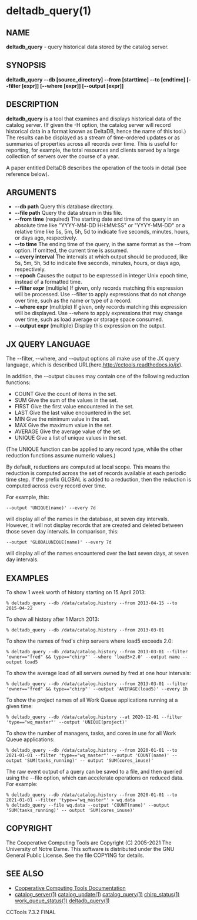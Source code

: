 






















# deltadb_query(1)

## NAME
**deltadb_query** - query historical data stored by the catalog server.

## SYNOPSIS
****deltadb_query --db [source_directory] --from [starttime] --to [endtime] [--filter [expr]] [--where [expr]] [--output [expr]]****

## DESCRIPTION

**deltadb_query** is a tool that examines and displays historical data of the catalog server.
(If given the -H option, the catalog server will record historical data in a format
known as DeltaDB, hence the name of this tool.)
The results can be displayed as a stream of time-ordered updates
or as summaries of properties across all records over time.
This is useful for reporting, for example, the total resources and clients
served by a large collection of servers over the course of a year.

A paper entitled DeltaDB describes the operation of the tools in detail (see reference below).

## ARGUMENTS

- **--db path**  Query this database directory.
- **--file path**  Query the data stream in this file.
- **--from time**  (required) The starting date and time of the query in an absolute time like "YYYY-MM-DD HH:MM:SS" or "YYYY-MM-DD" or a relative time like 5s, 5m, 5h, 5d to indicate five seconds, minutes, hours, or days ago, respectively.
- **--to time**  The ending time of the query, in the same format as the --from option.  If omitted, the current time is assumed.
- **--every interval**  The intervals at which output should be produced, like 5s, 5m, 5h, 5d to indicate five seconds, minutes, hours, or days ago, respectively.
- **--epoch**  Causes the output to be expressed in integer Unix epoch time, instead of a formatted time.
- **--filter expr**  (multiple) If given, only records matching this expression will be processed.  Use --filter to apply expressions that do not change over time, such as the name or type of a record.
- **--where expr**   (multiple) If given, only records matching this expression will be displayed.  Use --where to apply expressions that may change over time, such as load average or storage space consumed.
- **--output expr**  (multiple) Display this expression on the output.


## JX QUERY LANGUAGE

The --filter, --where, and --output options all make use of the JX query language,
which is described URL(here,http://cctools.readthedocs.io/jx).

In addition, the --output clauses may contain one of the following reduction functions:


- COUNT Give the count of items in the set.
- SUM Give the sum of the values in the set.
- FIRST Give the first value encountered in the set.
- LAST Give the last value encountered in the set.
- MIN Give the minimum value in the set.
- MAX Give the maximum value in the set.
- AVERAGE Give the average value of the set.
- UNIQUE Give a list of unique values in the set.


(The UNIQUE function can be applied to any record type, while the other reduction functions assume numeric values.)

By default, reductions are computed at local scope.  This means the reduction is computed across the set of 
records available at each periodic time step.  If the prefix GLOBAL is added to a reduction, then the reduction
is computed across every record over time.

For example, this:

```
--output 'UNIQUE(name)' --every 7d
```

will display all of the names in the database, at seven day intervals.  However, it will not display records that are
created and deleted between those seven day intervals.  In comparison, this:

```
--output 'GLOBALUNIQUE(name)' --every 7d
```

will display all of the names encountered over the last seven days, at seven day intervals.

## EXAMPLES

To show 1 week worth of history starting on 15 April 2013:

```
% deltadb_query --db /data/catalog.history --from 2013-04-15 --to 2015-04-22
```

To show all history after 1 March 2013:

```
% deltadb_query --db /data/catalog.history --from 2013-03-01
```

To show the names of fred's chirp servers where load5 exceeds 2.0:

```
% deltadb_query --db /data/catalog.history --from 2013-03-01 --filter 'owner=="fred" && type=="chirp"' --where 'load5>2.0' --output name --output load5
```

To show the average load of all servers owned by fred at one hour intervals:

```
% deltadb_query --db /data/catalog.history --from 2013-03-01 --filter 'owner=="fred" && type=="chirp"' --output 'AVERAGE(load5)' --every 1h
```

To show the project names of all Work Queue applications running at a given time:

```
% deltadb_query --db /data/catalog.history --at 2020-12-01 --filter 'type=="wq_master"' --output 'UNIQUE(project)'
```

To show the number of managers, tasks, and cores in use for all Work Queue applications:

```
% deltadb_query --db /data/catalog.history --from 2020-01-01 --to 2021-01-01 --filter 'type=="wq_master"' --output 'COUNT(name)' --output 'SUM(tasks_running)' -- output 'SUM(cores_inuse)'
```

The raw event output of a query can be saved to a file, and then queried using the --file option, which can accelerate operations on reduced data.  For example:

```
% deltadb_query --db /data/catalog.history --from 2020-01-01 --to 2021-01-01 --filter 'type=="wq_master"' > wq.data
% deltadb_query --file wq.data --output 'COUNT(name)' --output 'SUM(tasks_running)' -- output 'SUM(cores_inuse)'
```

## COPYRIGHT

The Cooperative Computing Tools are Copyright (C) 2005-2021 The University of Notre Dame.  This software is distributed under the GNU General Public License.  See the file COPYING for details.

## SEE ALSO

- [Cooperative Computing Tools Documentation]("../index.html")
- [catalog_server(1)](catalog_server.md)  [catalog_update(1)](catalog_update.md)  [catalog_query(1)](catalog_query.md)  [chirp_status(1)](chirp_status.md)  [work_queue_status(1)](work_queue_status.md)   [deltadb_query(1)](deltadb_query.md)


CCTools 7.3.2 FINAL
